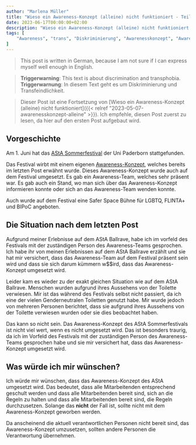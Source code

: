```yaml
---
author: "Marlena Müller"
title: "Wieso ein Awareness-Konzept (alleine) nicht funktioniert - Teil 2 [GERMAN]"
date: 2023-06-17T00:00:00+02:00
description: "Wieso ein Awareness-Konzept (alleine) nicht funktioniert - Teil 2"
tags: [
    "Awareness", "trans", "Diskriminierung", "Awarenesskonzept", "Awareness-Konzept", "ASTA Sommerfestival", "Uni Paderborn",
]
---
```

> This post is written in German, because I am not sure if I can express myself well enough in English.

> **Triggerwarning**: This text is about discrimination and transphobia.  
> **Triggerwarnung**: In diesem Text geht es um Diskriminierung und Transfeindlichkeit.

> Dieser Post ist eine Fortsetzung von [Wieso ein Awareness-Konzept (alleine) nicht funktioniert]({{< relref "2023-05-07-awarenesskonzept-alleine" >}}).
> Ich empfehle, diesen Post zuerst zu lesen, da hier auf den ersten Post aufgebaut wird.

## Vorgeschichte

Am 1. Juni hat das [AStA Sommerfestival](https://asta-sommerfestival.de/) der Uni Paderborn stattgefunden.

Das Festival wirbt mit einem eigenen [Awareness-Konzept](https://web.archive.org/web/20230326113635/https://asta-sommerfestival.de/wp-content/uploads/2023/03/AStA-Awareness-Konzept.pdf), welches bereits im letzten Post erwähnt wurde. Dieses Awareness-Konzept wurde auch auf dem Festival umgesetzt. Es gab ein Awareness-Team, welches sehr präsent war. Es gab auch ein Stand, wo man sich über das Awareness-Konzept informieren konnte oder sich an das Awareness-Team wenden konnte.

Auch wurde auf dem Festival eine Safer Space Bühne für LGBTQ, FLINTA+ und BIPoC angeboten.


## Die Situation nach dem letzten Post

Aufgrund meiner Erlebnisse auf dem AStA Ballrave, habe ich im vorfeld des Festivals mit der zuständigen Person des Awareness-Teams gesprochen. Ich habe ihr von meinen Erlebnissen auf dem AStA Ballrave erzählt und sie hat mir versichert, dass das Awareness-Team auf dem Festival präsent sein wird und dass sie sich darum kümmern w$$ird, dass das Awareness-Konzept umgesetzt wird.

Leider kam es wieder zu der exakt gleichen Situation wie auf dem AStA Ballrave. Menschen wurden aufgrund ihres Aussehens von der Toilette verwiesen.
Mir ist das während des Festivals selbst nicht passiert, da ich eine der vielen Genderneutralen Toiletten genutzt habe. 
Mir wurde jedoch von mehreren Personen berichtet, dass sie aufgrund ihres Aussehens von der Toilette verwiesen wurden oder sie dies beobachtet haben.

Das kann so nicht sein. Das Awareness-Konzept des AStA Sommerfestivals ist nicht viel wert, wenn es nicht umgesetzt wird.
Das ist besonders traurig, da ich im Vorfeld des Festivals mit der zuständigen Person des Awareness-Teams gesprochen habe und sie mir versichert hat, dass das Awareness-Konzept umgesetzt wird.

## Was würde ich mir wünschen?

Ich würde mir wünschen, dass das Awareness-Konzept des AStA umgesetzt wird. Das bedeutet, dass alle Mitarbeitenden entsprechend geschult werden und dass alle Mitarbeitenden bereit sind, sich an die Regeln zu halten und dass alle Mitarbeitenden bereit sind, die Regeln durchzusetzen.
Solange das **nicht** der Fall ist, sollte nicht mit dem Awareness-Konzept geworben werden.

Da anscheinend die aktuell verantwortlichen Personen nicht bereit sind, das Awareness-Konzept umzusetzen, sollten andere Personen die Verantwortung übernehmen.
